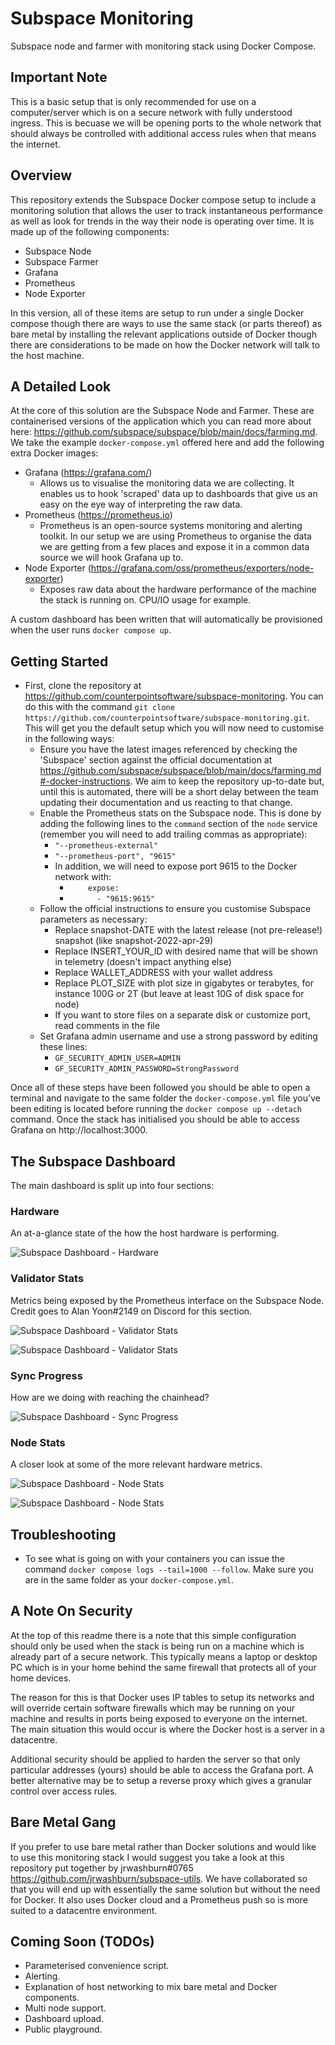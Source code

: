 # Subspace Monitoring

Subspace node and farmer with monitoring stack using Docker Compose.

## Important Note

This is a basic setup that is only recommended for use on a computer/server which is on a secure network with fully understood ingress. This is becuase we will be opening ports to the whole network that should always be controlled with additional access rules when that means the internet.

## Overview

This repository extends the Subspace Docker compose setup to include a monitoring solution that allows the user to track instantaneous performance as well as look for trends in the way their node is operating over time. It is made up of the following components:

  - Subspace Node
  - Subspace Farmer
  - Grafana
  - Prometheus
  - Node Exporter

In this version, all of these items are setup to run under a single Docker compose though there are ways to use the same stack (or parts thereof) as bare metal by installing the relevant applications outside of Docker though there are considerations to be made on how the Docker network will talk to the host machine.

## A Detailed Look

At the core of this solution are the Subspace Node and Farmer. These are containerised versions of the application which you can read more about here: https://github.com/subspace/subspace/blob/main/docs/farming.md. We take the example `docker-compose.yml` offered here and add the following extra Docker images:

  - Grafana (https://grafana.com/)
    - Allows us to visualise the monitoring data we are collecting. It enables us to hook 'scraped' data up to dashboards that give us an easy on the eye way of interpreting the raw data.
  - Prometheus (https://prometheus.io)
    - Prometheus is an open-source systems monitoring and alerting toolkit. In our setup we are using Prometheus to organise the data we are getting from a few places and expose it in a common data source we will hook Grafana up to.
  - Node Exporter (https://grafana.com/oss/prometheus/exporters/node-exporter)
    - Exposes raw data about the hardware performance of the machine the stack is running on. CPU/IO usage for example.

A custom dashboard has been written that will automatically be provisioned when the user runs `docker compose up`.

## Getting Started

  - First, clone the repository at https://github.com/counterpointsoftware/subspace-monitoring. You can do this with the command `git clone https://github.com/counterpointsoftware/subspace-monitoring.git`. This will get you the default setup which you will now need to customise in the following ways:
    - Ensure you have the latest images referenced by checking the 'Subspace' section against the official documentation at https://github.com/subspace/subspace/blob/main/docs/farming.md#-docker-instructions. We aim to keep the repository up-to-date but, until this is automated, there will be a short delay between the team updating their documentation and us reacting to that change.
    - Enable the Prometheus stats on the Subspace node. This is done by adding the following lines to the `command` section of the `node` service (remember you will need to add trailing commas as appropriate):
      - `"--prometheus-external"`
      - `"--prometheus-port", "9615"`
      - In addition, we will need to expose port 9615 to the Docker network with:
        - `    expose:`
        - `      - "9615:9615"`
    - Follow the official instructions to ensure you customise Subspace parameters as necessary:
      - Replace snapshot-DATE with the latest release (not pre-release!) snapshot (like snapshot-2022-apr-29)
      - Replace INSERT_YOUR_ID with desired name that will be shown in telemetry (doesn't impact anything else)
      - Replace WALLET_ADDRESS with your wallet address
      - Replace PLOT_SIZE with plot size in gigabytes or terabytes, for instance 100G or 2T (but leave at least 10G of disk space for node)
      - If you want to store files on a separate disk or customize port, read comments in the file
    - Set Grafana admin username and use a strong password by editing these lines:
      - `GF_SECURITY_ADMIN_USER=ADMIN`
      - `GF_SECURITY_ADMIN_PASSWORD=StrongPassword`

Once all of these steps have been followed you should be able to open a terminal and navigate to the same folder the `docker-compose.yml` file you've been editing is located before running the `docker compose up --detach` command. Once the stack has initialised you should be able to access Grafana on http://localhost:3000.

## The Subspace Dashboard

The main dashboard is split up into four sections:

### Hardware

An at-a-glance state of the how the host hardware is performing.

![Subspace Dashboard - Hardware](screenshots/subspace-dashboard-01.png "Subspace Dashboard - Hardware")

### Validator Stats

Metrics being exposed by the Prometheus interface on the Subspace Node. Credit goes to Alan Yoon#2149 on Discord for this section.

![Subspace Dashboard - Validator Stats](screenshots/subspace-dashboard-02.png "Subspace Dashboard - Validator Stats")

![Subspace Dashboard - Validator Stats](screenshots/subspace-dashboard-03.png "Subspace Dashboard - Validator Stats")

### Sync Progress

How are we doing with reaching the chainhead?

![Subspace Dashboard - Sync Progress](screenshots/subspace-dashboard-03a.png "Subspace Dashboard - Sync Progress")

### Node Stats

A closer look at some of the more relevant hardware metrics.

![Subspace Dashboard - Node Stats](screenshots/subspace-dashboard-04.png "Subspace Dashboard - Node Stats")

![Subspace Dashboard - Node Stats](screenshots/subspace-dashboard-05.png "Subspace Dashboard - Node Stats")

## Troubleshooting

  - To see what is going on with your containers you can issue the command `docker compose logs --tail=1000 --follow`. Make sure you are in the same folder as your `docker-compose.yml`.

## A Note On Security

At the top of this readme there is a note that this simple configuration should only be used when the stack is being run on a machine which is already part of a secure network. This typically means a laptop or desktop PC which is in your home behind the same firewall that protects all of your home devices.

The reason for this is that Docker uses IP tables to setup its networks and will override certain software firewalls which may be running on your machine and results in ports being exposed to everyone on the internet. The main situation this would occur is where the Docker host is a server in a datacentre.

Additional security should be applied to harden the server so that only particular addresses (yours) should be able to access the Grafana port. A better alternative may be to setup a reverse proxy which gives a granular control over access rules.

## Bare Metal Gang

If you prefer to use bare metal rather than Docker solutions and would like to use this monitoring stack I would suggest you take a look at this repository put together by jrwashburn#0765 https://github.com/jrwashburn/subspace-utils. We have collaborated so that you will end up with essentially the same solution but without the need for Docker. It also uses Docker cloud and a Prometheus push so is more suited to a datacentre environment.

## Coming Soon (TODOs)

  - Parameterised convenience script.
  - Alerting.
  - Explanation of host networking to mix bare metal and Docker components.
  - Multi node support.
  - Dashboard upload.
  - Public playground.
